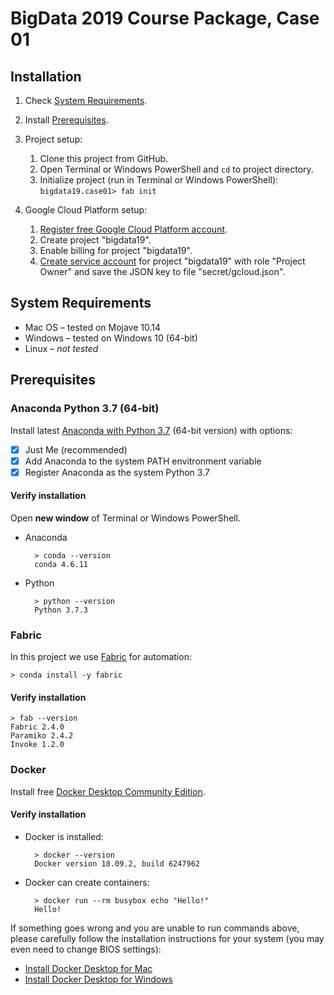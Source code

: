 BigData 2019 Course Package, Case 01
====================================


Installation
------------

1. Check [System Requirements](#system-requirements).

1. Install [Prerequisites](#prerequisites).

1. Project setup:
    1. Clone this project from GitHub.
    1. Open Terminal or Windows PowerShell and `cd` to project directory.
    1. Initialize project (run in Terminal or Windows PowerShell): \
            `bigdata19.case01> fab init`
1. Google Cloud Platform setup:
    1. [Register free Google Cloud Platform account](https://cloud.google.com/free).
    1. Create project "bigdata19".
    1. Enable billing for project "bigdata19".
    1. [Create service account](https://support.google.com/cloud/answer/6158849#serviceaccounts)
        for project "bigdata19" with role "Project Owner" and save the JSON key to file "secret/gcloud.json".


System Requirements
-------------------

* Mac OS – tested on Mojave 10.14
* Windows – tested on Windows 10 (64-bit)
* Linux – _not tested_


Prerequisites
-------------

### Anaconda Python 3.7 (64-bit)

Install latest [Anaconda with Python 3.7](https://www.anaconda.com/distribution/) (64-bit version) with  options:

* [x] Just Me (recommended)
* [x] Add Anaconda to the system PATH envitronment variable
* [x] Register Anaconda as the system Python 3.7

#### Verify installation

Open **new window** of Terminal or Windows PowerShell.

* Anaconda

        > conda --version
        conda 4.6.11
    
* Python

        > python --version
        Python 3.7.3


### Fabric

In this project we use [Fabric](http://www.fabfile.org) for automation:

    > conda install -y fabric

#### Verify installation

    > fab --version
    Fabric 2.4.0
    Paramiko 2.4.2
    Invoke 1.2.0


### Docker

Install free [Docker Desktop Community Edition](https://hub.docker.com/search/?type=edition&offering=community).

#### Verify installation

* Docker is installed:

        > docker --version
        Docker version 18.09.2, build 6247962
    
* Docker can create containers:

        > docker run --rm busybox echo "Hello!"
        Hello!
    
If something goes wrong and you are unable to run commands above,
please carefully follow the installation instructions for your system
(you may even need to change BIOS settings):

* [Install Docker Desktop for Mac](https://docs.docker.com/docker-for-mac/install/)
* [Install Docker Desktop for Windows](https://docs.docker.com/docker-for-windows/install/)
